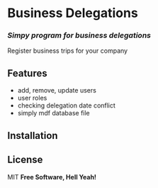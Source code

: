# Business Delegations
### _Simpy program for business delegations_

 



Register business trips for your company


## Features

- add, remove, update users
- user roles
- checking delegation date conflict
- simply mdf database file


## Installation



## License

MIT
**Free Software, Hell Yeah!**

